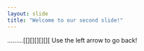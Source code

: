 ```yaml
---
layout: slide
title: "Welcome to our second slide!"
---
```

.........[[][][][][][
Use the left arrow to go back!
